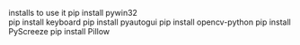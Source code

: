  installs to use it 
 pip install pywin32   
 pip install keyboard 
 pip install pyautogui 
 pip install opencv-python
 pip install PyScreeze
 pip install Pillow
